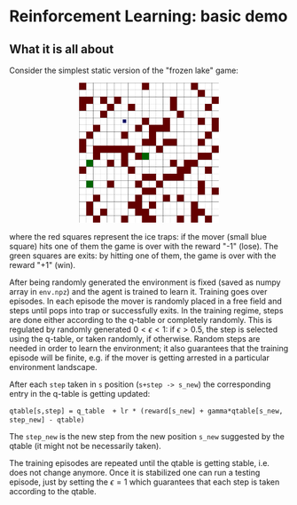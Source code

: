# Reinforcement Learning: basic demo

## What it is all about

Consider the simplest static version of the "frozen lake" game:

<p align="center">
  <img src="png/000000/0000.png" width=50% />
</p>

where the red squares represent the ice traps: if the mover (small blue square) hits one of them the game is over with the reward "-1" (lose). The green squares are exits: by hitting one of them, the game is over with the reward "+1" (win). 

After being randomly generated the environment is fixed (saved as numpy array in `env.npz`) and the agent is trained to learn it. Training goes over episodes. In each episode the mover is randomly placed in a free field and steps until pops into trap or successfully exits. In the training regime, steps are done either according to the q-table or completely randomly. This is regulated by randomly generated $0<\epsilon<1$: if $\epsilon>0.5$, the step is selected using the q-table, or taken randomly, if otherwise. Random steps are needed in order to learn the environment; it also guarantees that the training episode will be finite, e.g. if the mover is getting arrested in a particular environment landscape.

After each  `step` taken in `s` position (`s+step -> s_new`) the corresponding entry in the q-table is getting updated:
```
qtable[s,step] = q_table  + lr * (reward[s_new] + gamma*qtable[s_new, step_new] - qtable)
```
The `step_new` is the new step from the new position `s_new` suggested by the qtable (it might not be necessarily taken).

The training episodes are repeated until the qtable is getting stable, i.e. does not change anymore. Once it is stabilized one can run a testing episode, just by setting the $\epsilon=1$  which guarantees that each step is taken according to the qtable.

